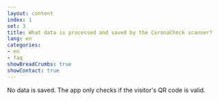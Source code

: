 ```yaml
---
layout: content
index: 1
set: 3
title: What data is processed and saved by the CoronaCheck scanner? 
lang: en
categories:
- en
- faq
showBreadCrumbs: true
showContact: true
---
```

No data is saved. The app only checks if the visitor's QR code is valid.  
